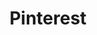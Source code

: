 ---
title: "Pinterest"
excerpt: "Collections of reference for art studies, inspiration, etc. If you want to try out any of my challenges and show me up, this is where to grab from."
header:
  image: /assets/images/pinterest_SS_full.jpg
  teaser: /assets/images/pinterest_SS_th.jpg
link: https://pin.it/6K1l4V1
---